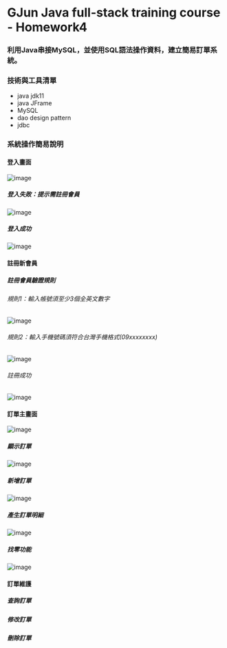# GJun Java full-stack training course - Homework4
### 利用Java串接MySQL，並使用SQL語法操作資料，建立簡易訂單系統。
### 技術與工具清單
- java jdk11
- java JFrame
- MySQL
- dao design pattern
- jdbc

### 系統操作簡易說明
#### 登入畫面
![image](./images/loginUI.jpg)
##### 登入失敗：提示需註冊會員
![image](./images/login_error.jpg)
##### 登入成功
![image](./images/login_success.jpg)
#### 註冊新會員
##### 註冊會員驗證規則
###### 規則1：輸入帳號須至少3個全英文數字
![image](./images/VerifyUsername.jpg)
###### 規則2：輸入手機號碼須符合台灣手機格式(09xxxxxxxx)
![image](./images/VerifyMobileNo.jpg)
###### 註冊成功
![image](./images/RegSuccess.jpg)

#### 訂單主畫面
![image](./images/order_main.jpg)
##### 顯示訂單
![image](./images/show_order_mainpage.jpg)
##### 新增訂單
![image](./images/add_order.jpg)
##### 產生訂單明細
![image](./images/gen_word_order.jpg)
##### 找零功能
![image](./images/changes.jpg)

#### 訂單維護

##### 查詢訂單
##### 修改訂單
##### 刪除訂單